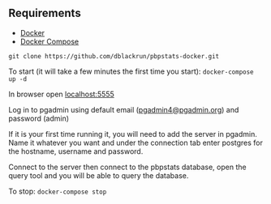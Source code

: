 ## Requirements
*   [Docker](https://docs.docker.com/install/)
*   [Docker Compose](https://docs.docker.com/compose/install/)

`git clone https://github.com/dblackrun/pbpstats-docker.git`

To start (it will take a few minutes the first time you start):
`docker-compose up -d`

In browser open [localhost:5555](http://localhost:5555)

Log in to pgadmin using default email (pgadmin4@pgadmin.org) and password (admin)

If it is your first time running it, you will need to add the server in pgadmin. Name it whatever you want and under the connection tab enter postgres for the hostname, username and password.

Connect to the server then connect to the pbpstats database, open the query tool and you will be able to query the database.

To stop:
`docker-compose stop`

